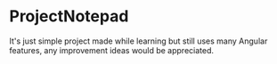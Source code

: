 # ProjectNotepad

It's just simple project made while learning but still uses many Angular features, any improvement ideas would be appreciated.

